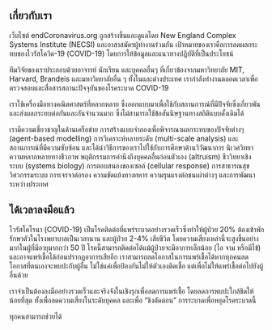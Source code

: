 ## เกี่ยวกับเรา

เว็บไซต์ endCoronavirus.org ถูกสร้างขึ้นและดูแลโดย New England Complex Systems Institute (NECSI) และอาสาสมัครผู้ทำงานร่วมกัน เป้าหมายของเราคือการลดผลกระทบของไวรัสโควิด-19 (COVID-19) โดยการให้ข้อมูลและแนวทางปฏิบัติที่เป็นประโยชน์

ทีมวิจัยของเราประกอบด้วยอาจารย์ นักเรียน และบุคคลอื่นๆ ที่เกี่ยวข้องจากมหาวิทยาลัย MIT, Harvard, Brandeis และมหาวิทยาลัยอื่น ๆ ทั้งในและต่างประเทศ เรากำลังทำงานตลอดเวลาเพื่อตรวจสอบและสื่อสารสถานะปัจจุบันของโรคระบาด COVID-19

เราใช้เครื่องมือทางคณิตศาสตร์ที่หลากหลาย ซึ่งออกแบบมาเพื่อใช้กับสถานการณ์ที่มีปัจจัยซึ่งเกี่ยวพันและส่งผลกระทบต่อกันและกันจำนวนมาก ซึ่งไม่สามารถใช้ข้อสันนิษฐานทางสถิติแบบดั้งเดิมได้

เรามีความเชี่ยวชาญในด้านเครือข่าย การสร้างแบบจำลองเพื่อพิจารณาผลกระทบของปัจจัยต่างๆ (agent-based modelling) การวิเคราะห์หลายระดับ (multi-scale analysis) และสถานการณ์ที่มีความซับซ้อน และได้นำวิธีการของเราไปใช้กับการศึกษาด้านวิวัฒนาการ นิเวศวิทยา ความหลากหลายทางชีวภาพ พฤติกรรมการคำนึงถึงบุคคลอื่นก่อนตัวเอง (altruism) ชีววิทยาเชิงระบบ (systems biology) การตอบสนองของเซลล์ (cellular response) การสาธารณสุข วิศวกรรมระบบ การเจรจาต่อรอง ความขัดแย้งทางทหาร ความรุนแรงต่อชนเผ่าต่างๆ และการพัฒนาระหว่างประเทศ

## ได้เวลาลงมือแล้ว

ไวรัสโคโรนา (COVID-19) เป็นโรคติดต่อที่แพร่ระบาดอย่างรวดเร็วซึ่งทำให้ผู้ป่วย 20% ต้องเข้าพักรักษาตัวในโรงพยาบาลเป็นเวลานาน และผู้ป่วย 2-4% เสียชีวิต โดยความเสี่ยงเหล่านี้จะสูงขึ้นอย่างมากในผู้ที่มีอายุมากกว่า 50 ปี โรคนี้สามารถติดต่อได้แม้ผู้ป่วยจะมีอาการเล็กน้อย (ไอ จาม หรือมีไข้) และอาจแพร่เชื้อได้ก่อนปรากฏอาการเสียอีก เราสามารถลดโอกาสในการแพร่เชื้อได้หากทุกคนลดโอกาสที่ตนเองจะพบปะกับผู้อื่น ไม่ใช่แค่เพื่อป้องกันไม่ให้ตัวเองติดเชื้อ แต่เพื่อไม่ให้แพร่เชื้อต่อไปยังผู้อื่นด้วย

เราจำเป็นต้องลงมืออย่างรวดเร็วและจริงจังในเชิงรุกเพื่อลดการแพร่เชื้อ โดยลดการพบปะใกล้ชิดให้น้อยที่สุด ทั้งเพื่อลดความเสี่ยงในระดับบุคคล และเพื่อ “ชิงตัดตอน” การระบาดเพื่อหยุดโรคระบาดนี้

ทุกคนสามารถช่วยได้

